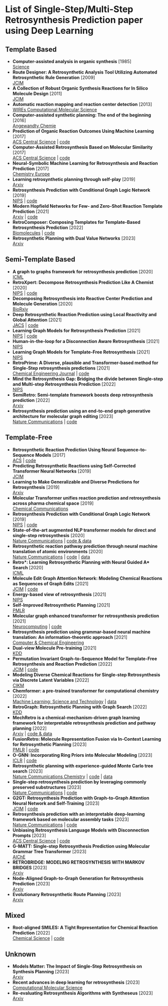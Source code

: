 # List of Single-Step/Multi-Step Retrosynthesis Prediction paper using Deep Learning  
## Template Based  
- **Computer-assisted analysis in organic synthesis** [1985]  
[Science](http://www-science-org-s.webvpn.zju.edu.cn:8001/doi/10.1126/science.3838594#core-collateral-purchase-access)  
- **Route Designer: A Retrosynthetic Analysis Tool Utilizing Automated Retrosynthetic Rule Generation** [2009]  
[JCIM](https://pubs.acs.org/doi/10.1021/ci800228y)
- **A Collection of Robust Organic Synthesis Reactions for In Silico Molecule Design** [2011]  
[JCIM](https://pubs.acs.org/doi/10.1021/ci200379p)  
- **Automatic reaction mapping and reaction center detection** [2013]  
[WIREs Computational Molecular Science](https://wires.onlinelibrary.wiley.com/doi/10.1002/wcms.1140)  
- **Computer-assisted synthetic planning: The end of the beginning** [2016]  
[Angewandty Chemie](https://onlinelibrary.wiley.com/doi/full/10.1002/anie.201506101)  
- **Prediction of Organic Reaction Outcomes Using Machine Learning** [2017]  
[ACS Central Science](https://pubs.acs.org/doi/10.1021/acscentsci.7b00064) | [code](https://github.com/connorcoley/ochem_predict_nn)  
- **Computer-Assisted Retrosynthesis Based on Molecular Similarity** [2017]  
[ACS Central Science](https://pubs.acs.org/doi/10.1021/acscentsci.7b00355) | [code](https://github.com/connorcoley/retrosim)  
- **Neural-Symbolic Machine Learning for Retrosynthesis and Reaction Prediction** [2017]  
[Chemistry Europe](https://chemistry-europe.onlinelibrary.wiley.com/doi/full/10.1002/chem.201605499)  
- **Learning retrosynthetic planning through self-play** [2019]  
[Arxiv](https://arxiv.org/pdf/1901.06569.pdf)
- **Retrosynthesis Prediction with Conditional Graph Logic Network** [2019]  
[NIPS](https://arxiv.org/abs/2001.01408) | [code](https://github.com/Hanjun-Dai/GLN)  
- **Modern Hopfield Networks for Few- and Zero-Shot Reaction Template Prediction** [2021]  
[Arxiv](https://arxiv.org/pdf/2104.03279.pdf) | [code](https://github.com/ml-jku/mhn-react)  
- **RetroComposer: Composing Templates for Template-Based Retrosynthesis Prediction** [2022]  
[Biomolecules](https://www.ncbi.nlm.nih.gov/pmc/articles/PMC9496376/) | [code](https://github.com/uta-smile/RetroComposer)  
- **Retrosynthetic Planning with Dual Value Networks** [2023]  
[Arxiv](https://arxiv.org/abs/2301.13755)  
## Semi-Template Based  
- **A graph to graphs framework for retrosynthesis prediction** [2020]  
[ICML](https://arxiv.org/pdf/2003.12725.pdf)
- **RetroXpert: Decompose Retrosynthesis Prediction Like A Chemist** [2020]  
[NIPS](https://arxiv.org/pdf/2011.02893.pdf) | [code](https://github.com/uta-smile/RetroXpert)  
- **Decomposing Retrosynthesis into Reactive Center Prediction and Molecule Generation** [2020]  
[BioRxiv](http://www-biorxiv-org-s.webvpn.zju.edu.cn:8001/content/biorxiv/early/2019/06/21/677849.full.pdf)   
- **Deep Retrosynthetic Reaction Prediction using Local Reactivity and Global Attention** [2021]  
[JACS](https://pubs.acs.org/doi/epdf/10.1021/jacsau.1c00246) | [code](https://github.com/kaist-amsg/LocalRetro)
- **Learning Graph Models for Retrosynthesis Prediction** [2021]  
[NIPS](https://proceedings.neurips.cc/paper/2021/file/4e2a6330465c8ffcaa696a5a16639176-Paper.pdf) | [code](https://github.com/uta-smile/RetroXpert)  
- **Human-in-the-loop for a Disconnection Aware Retrosynthesis** [2021]  
[NIPS](https://openreview.net/pdf?id=-xfwlkmsfN1)  
- **Learning Graph Models for Template-Free Retrosynthesis** [2021]  
[NIPS](https://proceedings.neurips.cc/paper/2021/file/4e2a6330465c8ffcaa696a5a16639176-Paper.pdf)
- **RetroPrime: A Diverse, plausible and Transformer-based method for Single-Step retrosynthesis predictions** [2021]  
[Chemical Engineering Journal](https://www.sciencedirect.com/science/article/abs/pii/S1385894721014303?via%3Dihub) | [code](https://github.com/wangxr0526/RetroPrime)  
- **Mind the Retrosynthesis Gap: Bridging the divide between Single-step and Multi-step Retrosynthesis Prediction** [2022]  
[NIPS](https://openreview.net/pdf?id=LjdtY0hM7tf)  
- **SemiRetro: Semi-template framework boosts deep retrosynthesis prediction** [2022]  
[Arxiv](http://arxiv.org/pdf/2202.08205.pdf)  
- **Retrosynthesis prediction using an end-to-end graph generative architecture for molecular graph editing** [2023]  
  [Nature Communications](https://www.nature.com/articles/s41467-023-38851-5) | [code](https://github.com/Jamson-Zhong/Graph2Edits)  
## Template-Free  
- **Retrosynthetic Reaction Prediction Using Neural Sequence-to-Sequence Models** [2017]  
[ACS](https://pubs.acs.org/doi/10.1021/acscentsci.7b00303) | [code](https://github.com/pandegroup/reaction_prediction_seq2seq.git)  
- **Predicting Retrosynthetic Reactions using Self-Corrected Transformer Neural Networks** [2019]  
[JCIM](https://arxiv.org/ftp/arxiv/papers/1907/1907.01356.pdf) 
- **Learning to Make Generalizable and Diverse Predictions for Retrosynthesis** [2019]  
[Arxiv](https://arxiv.org/pdf/1910.09688.pdf)  
- **Molecular Transformer unifies reaction prediction and retrosynthesis across pharma chemical space** [2019]  
  [Chemical Communications](https://pubs.rsc.org/en/content/articlelanding/2019/cc/c9cc05122h)
- **Retrosynthesis Prediction with Conditional Graph Logic Network** [2019]  
[NIPS](https://arxiv.org/abs/2001.01408) | [code](https://github.com/Hanjun-Dai/GLN)  
- **State-of-the-art augmented NLP transformer models for direct and single-step retrosynthesis** [2020]  
[Nature Communications](https://www.nature.com/articles/s41467-020-19266-y) | [code & data](https://github.com/bigchem/synthesis)  
- **Retrosynthetic reaction pathway prediction through neural machine translation of atomic environments** [2020]  
[Nature Communications](https://www.nature.com/articles/s41467-022-28857-w) | [code](https://github.com/knu-lcbc/RetroTRAE) | [data](https://github.com/sysu-yanglab/Self-Corrected-Retrosynthetic-Reaction-Predictor/blob/master/data/Jin%E2%80%99s_USPTO_dataset.zip)  
- **Retro\*: Learning Retrosynthetic Planning with Neural Guided A\* Search** [2020]  
[ICML](https://arxiv.org/pdf/2006.15820.pdf)
- **Molecule Edit Graph Attention Network: Modeling Chemical Reactions as Sequences of Graph Edits** [2021]  
[JCIM](https://pubs.acs.org/doi/10.1021/acs.jcim.1c00537?ref=PDF) | [code](https://github.com/molecule-one/megan)  
- **Energy-based view of retrosynthesis** [2021]  
[NIPS](https://arxiv.org/abs/2007.13437)  
- **Self-Improved Retrosynthetic Planning** [2021]  
[PMLR](http://proceedings.mlr.press/v139/kim21b/kim21b.pdf)  
- **Molecular graph enhanced transformer for retrosynthesis prediction** [2021]  
[Neurocomputing](https://www.sciencedirect.com/science/article/abs/pii/S0925231221009413) | [code](https://github.com/papercodekl/MolecularGET)  
- **Retrosynthesis prediction using grammar-based neural machine translation: An information-theoretic approach** [2021]  
[Computer & Chemical Engineering](https://www.sciencedirect.com/science/article/abs/pii/S0098135421003112)  
- **Dual-view Molecule Pre-training** [2021]  
[KDD](https://dl.acm.org/doi/10.1145/3580305.3599317)  
- **Permutation Invariant Graph-to-Sequence Model for Template-Free Retrosynthesis and Reaction Prediction** [2022]  
[JCIM](https://pubs.acs.org/doi/10.1021/acs.jcim.2c00321) | [code](http://github-com-s.webvpn.zju.edu.cn:8001/coleygroup/Graph2SMILES)  
- **Modeling Diverse Chemical Reactions for Single-step Retrosynthesis via Discrete Latent Variables** [2022]  
[CIKM](https://dl.acm.org/doi/10.1145/3511808.3557397)  
- **Chemformer: a pre-trained transformer for computational chemistry** [2022]  
[Machine Learning: Science and Technology](https://iopscience.iop.org/article/10.1088/2632-2153/ac3ffb) | [data](https://github.com/MolecularAI/Chemformer)  
- **RetroGraph: Retrosynthetic Planning with Graph Search** [2022]  
[KDD](http://dl-acm-org-s.webvpn.zju.edu.cn:8001/doi/10.1145/3534678.3539446)  
- **MechRetro is a chemical-mechanism-driven graph learning framework for interpretable retrosynthesis prediction and pathway planning** [2022]  
[Arxiv](https://arxiv.org/ftp/arxiv/papers/2210/2210.02630.pdf) | [code & data](https://github.com/features/codespaces)  
- **FusionRetro: Molecule Representation Fusion via In-Context Learning for Retrosynthetic Planning** [2023]  
[PMLR](https://proceedings.mlr.press/v202/liu23ah.html) | [code](https://github.com/SongtaoLiu0823/FusionRetro)  
- **O-GNN: Incorporating Ring Priors into Molecular Modeling** [2023]  
[ICLR](https://openreview.net/pdf?id=5cFfz6yMVPU) | [code](https://github.com/O-GNN/O-GNN)  
- **Retrosynthetic planning with experience-guided Monte Carlo tree search** [2023]  
[Nature Communications Chemistry](https://www.nature.com/articles/s42004-023-00911-8) | [code](https://github.com/jjljkjljk/EG-MCTS) | [data](https://github.com/jjljkjljk/EG-MCTS)  
- **Single-step retrosynthesis prediction by leveraging commonly preserved substructures** [2023]  
[Nature Communications](https://www.nature.com/articles/s41467-023-37969-w) | [code](https://github.com/fangleigit/RetroSub)  
- **G2GT: Retrosynthesis Prediction with Graph-to-Graph Attention Neural Network and Self-Training** [2023]  
[JCIM](https://pubs.acs.org/doi/10.1021/acs.jcim.2c01302) | [code](https://github.com/Anonnoname/G2GT_2)  
- **Retrosynthesis prediction with an interpretable deep-learning framework based on molecular assembly tasks** [2023]  
[Nature Communications](https://www.nature.com/articles/s41467-023-41698-5) | [code](https://github.com/wangyu-sd/RetroExplainer)  
- **Unbiasing Retrosynthesis Language Models with Disconnection Prompts** [2023]  
[ACS Central Science](https://pubs.acs.org/doi/epdf/10.1021/acscentsci.3c00372) | [code](https://github.com/rxn4chemistry/disconnection_aware_retrosynthesis)  
- **G-MATT: Single-step Retrosynthesis Prediction using Molecular Grammar Tree Transformer** [2023]  
[AIChE](https://aiche.onlinelibrary.wiley.com/doi/10.1002/aic.18244) 
- **RETROBRIDGE: MODELING RETROSYNTHESIS WITH MARKOV BRIDGES** [2023]  
[Arxiv](https://arxiv.org/pdf/2308.16212.pdf)  
- **Node-Aligned Graph-to-Graph Generation for Retrosynthesis Prediction** [2023]  
[Arxiv](https://arxiv.org/pdf/2309.15798.pdf)  
- **Evolutionary Retrosynthetic Route Planning** [2023]  
[Arxiv](https://arxiv.org/pdf/2310.05186.pdf)
## Mixed
- **Root-aligned SMILES: A Tight Representation for Chemical Reaction Prediction** [2022]  
[Chemical Science](https://pubs.rsc.org/en/content/articlelanding/2022/sc/d2sc02763a#!) | [code](https://github.com/otori-bird/retrosynthesis)  
## Unknown  
- **Models Matter: The Impact of Single-Step Retrosynthesis on Synthesis Planning** [2023]  
[Arxiv](https://arxiv.org/abs/2308.05522)  
- **Recent advances in deep learning for retrosynthesis** [2023]  
[Computational Molecular Science](https://wires.onlinelibrary.wiley.com/doi/10.1002/wcms.1694)  
- **Re-evaluating Retrosynthesis Algorithms with Syntheseus** [2023]  
[Arxiv](https://arxiv.org/pdf/2310.19796.pdf)  